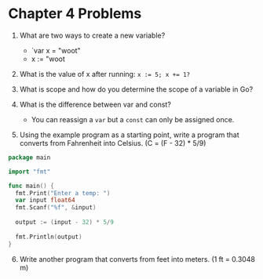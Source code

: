 # Chapter 4 Problems

1. What are two ways to create a new variable?  

    * `var x = "woot"
    * x := "woot


2. What is the value of x after running: `x := 5; x += 1?`

3. What is scope and how do you determine the scope of a variable in Go?

4. What is the difference between var and const?

    * You can reassign a `var` but a `const` can only be assigned once.

5. Using the example program as a starting point, write a program that converts from Fahrenheit into Celsius. (C = (F - 32) * 5/9)

```go
package main

import "fmt"

func main() {
  fmt.Print("Enter a temp: ")
  var input float64
  fmt.Scanf("%f", &input)
     
  output := (input - 32) * 5/9
     
  fmt.Println(output)
}
```

6. Write another program that converts from feet into meters. (1 ft = 0.3048 m)